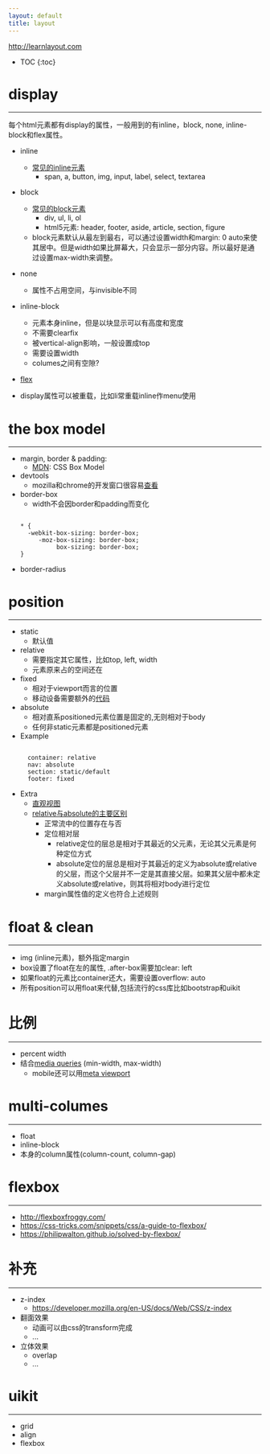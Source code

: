 ```yaml
---
layout: default
title: layout
---
```


<http://learnlayout.com>

* TOC
{:toc}

# display
---
每个html元素都有display的属性，一般用到的有inline，block, none, inline-block和flex属性。

- inline
  - [常见的inline元素](https://developer.mozilla.org/en-US/docs/Web/HTML/Inline_elemente)
    - span, a, button, img, input, label, select, textarea

- block
  - [常见的block元素](https://developer.mozilla.org/en-US/docs/Web/HTML/Block-level_elements)
    - div, ul, li, ol
    - html5元素: header, footer, aside, article, section, figure
  - block元素默认从最左到最右，可以通过设置width和margin: 0 auto来使其居中。但是width如果比屏幕大，只会显示一部分内容。所以最好是通过设置max-width来调整。

- none
  - 属性不占用空间，与invisible不同

- inline-block
  - 元素本身inline，但是以块显示可以有高度和宽度
  - 不需要clearfix
  - 被vertical-align影响，一般设置成top
  - 需要设置width
  - columes之间有空隙?

- [flex](#flexbox)
- display属性可以被重载，比如li常重载inline作menu使用

# the box model
---
- margin, border & padding:
  - [MDN](https://developer.mozilla.org/en-US/docs/Web/CSS/CSS_Box_Model): CSS Box Model
- devtools
  - mozilla和chrome的开发窗口很容易[查看](https://hacks.mozilla.org/2014/05/editable-box-model-multiple-selection-sublime-text-keys-much-more-firefox-developer-tools-episode-31/)
- border-box
  - width不会因border和padding而变化
  <pre><code>
  * {
    -webkit-box-sizing: border-box;
       -moz-box-sizing: border-box;
            box-sizing: border-box;
  }
  </code></pre>
- border-radius

# position
---
- static
  - 默认值
- relative
  - 需要指定其它属性，比如top, left, width
  - 元素原来占的空间还在
- fixed
  - 相对于viewport而言的位置
  - 移动设备需要额外的[代码](http://bradfrostweb.com/blog/mobile/fixed-position/)
- absolute
  - 相对直系positioned元素位置是固定的,无则相对于body
  - 任何非static元素都是positioned元素
- Example
  <pre><code>
    container: relative
    nav: absolute
    section: static/default
    footer: fixed
  </code></pre>
- Extra
  - [直观视图](http://nigelbuckner.com/downloads/handouts/web/pos-explained/index.html)
  - [relative与absolute的主要区别](http://developer.51cto.com/art/201009/225201_all.htm)
    - 正常流中的位置存在与否
    - 定位相对层
      - relative定位的层总是相对于其最近的父元素，无论其父元素是何种定位方式
      - absolute定位的层总是相对于其最近的定义为absolute或relative的父层，而这个父层并不一定是其直接父层。如果其父层中都未定义absolute或relative，则其将相对body进行定位
    - margin属性值的定义也符合上述规则

# float & clean
---
- img (inline元素)，额外指定margin
- box设置了float在左的属性, .after-box需要加clear: left
- 如果float的元素比container还大，需要设置overflow: auto
- 所有position可以用float来代替,包括流行的css库比如bootstrap和uikit

# 比例
---
- percent width
- 结合[media queries](https://developer.mozilla.org/en-US/docs/CSS/Media_queries) (min-width, max-width)
  - mobile还可以用[meta viewport](https://dev.opera.com/articles/an-introduction-to-meta-viewport-and-viewport/)

# multi-columes
---
- float
- inline-block
- 本身的column属性(column-count, column-gap)

# flexbox
---
- <http://flexboxfroggy.com/>
- <https://css-tricks.com/snippets/css/a-guide-to-flexbox/>
- <https://philipwalton.github.io/solved-by-flexbox/>

# 补充
---
- z-index
  - <https://developer.mozilla.org/en-US/docs/Web/CSS/z-index>
- 翻面效果
  - 动画可以由css的transform完成
  - ...
- 立体效果
  - overlap
  - ...

# uikit
---
- grid
- align
- flexbox
